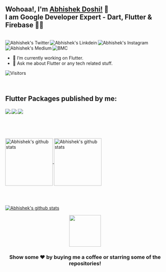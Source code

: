 ## Wohoaa!, I'm [Abhishek Doshi!](https://abhishekdoshi.netlify.app/) 👋<br>I am Google Developer Expert - Dart, Flutter & Firebase 💙💛 


<br>
<a href="https://twitter.com/AbhishekDoshi26">
  <img align="left" alt="Abhishek's Twitter" src="https://img.shields.io/badge/Twitter-1DA1F2?style=for-the-badge&logo=twitter&logoColor=white" />
</a>

<a href="https://www.linkedin.com/in/AbhishekDoshi26/">
  <img align="left" alt="Abhishek's Linkdein" src="https://img.shields.io/badge/LinkedIn-0077B5?style=for-the-badge&logo=linkedin&logoColor=white" />
</a>

<a href="https://www.instagram.com/abhishekdoshi26/">
  <img align="left" alt="Abhishek's Instagram" src="https://img.shields.io/badge/Instagram-E4405F?style=for-the-badge&logo=instagram&logoColor=white" />
</a>

<a href="https://abhishekdoshi26.medium.com">
  <img align="left" alt="Abhishek's Medium" src="https://img.shields.io/badge/Medium-12100E?style=for-the-badge&logo=medium&logoColor=white" />
</a>


<a href="https://www.buymeacoffee.com/abhishekdoshi26">
  <img align="left" alt="BMC" src="https://img.shields.io/badge/Buy_Me_A_Coffee-FFDD00?style=for-the-badge&logo=buy-me-a-coffee&logoColor=black" />
</a>



<br/>
<br/>



- 🔭 I’m currently working on Flutter.
- 💬 Ask me about Flutter or any tech related stuff.

![Visitors](https://visitor-badge.laobi.icu/badge?page_id=AbhishekDoshi26.AbhishekDoshi26)                                 


<br>

## Flutter Packages published by me:

<a href="https://github.com/AbhishekDoshi26/contactus">
  <img align="center" src="https://github-readme-stats.vercel.app/api/pin/?username=AbhishekDoshi26&repo=contactus&theme=dark" />
</a>
<a href="https://github.com/AbhishekDoshi26/super_extensions">
 <img align="center" src="https://github-readme-stats.vercel.app/api/pin/?username=AbhishekDoshi26&repo=super_extensions&theme=dark" />
</a>
<a href="https://github.com/AbhishekDoshi26/parent-child-checkbox">
  <img align="center" src="https://github-readme-stats.vercel.app/api/pin/?username=AbhishekDoshi26&repo=parent-child-checkbox&theme=dark" />
</a>

<br><br>
##

<a href="https://github.com/AbhishekDoshi26">
 <img align="center" src="https://github-readme-stats.vercel.app/api?username=AbhishekDoshi26&show_icons=true&theme=dark&line_height=27" alt="Abhishek's github stats" height="150px" />
</a>

<a href="https://github.com/AbhishekDoshi26">
 <img align="center" src="https://streak-stats.demolab.com?user=AbhishekDoshi26&theme=dark" alt="Abhishek's github stats" height="150px" />
</a>

<br><br>

<a href="https://github.com/AbhishekDoshi26">
 <img align="center" src="https://github-profile-trophy.vercel.app/?username=AbhishekDoshi26&theme=dracula" alt="Abhishek's github stats" />
</a>

<div align="center">

<a href="https://www.buymeacoffee.com/abhishekdoshi26"><img height=100 src="https://media.tenor.com/Is0ELiJnoU0AAAAi/buymeacoffee-button.gif"></img></a>

</div>


<div align="center">


### Show some ❤️ by buying me a coffee or starring some of the repositories!

</div>


